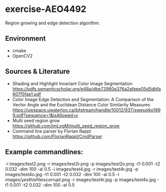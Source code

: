 # exercise-AEO4492
Region growing and edge detection algorithm.

## Environment
* cmake
* OpenCV2

## Sources & Literature
* Shading and Highlight Invariant Color Image Segmentation 
https://pdfs.semanticscholar.org/e48a/dbe72960e376a2afeee05d5dbfa807f5fae1.pdf
* Color Image Edge Detection and Segmentation: A Comparison of the Vector Angle and the Euclidean Distance Color Similarity Measures
https://uwspace.uwaterloo.ca/bitstream/handle/10012/937/swesolko1999.pdf?sequence=1&isAllowed=y
* Multi seed region grow
https://github.com/imLogM/multi_seed_region_grow
* Command line parser by Florian Rappl
https://github.com/FlorianRappl/CmdParser

## Example commandlines:
-i images/test2.png -r images/test2r.png -p images/test2o.png -t1 0.001 -t2 0.032 -dim 100 -al 0.5
-i images/test4.jpg -r images/test4r.jpg -p images/test4o.jpg -t1 0.001 -t2 0.032 -dim 100 -al 0.5
-i images/yesthisfileiscorrupt.png -r images/test4r.jpg -p images/test4o.jpg -t1 0.001 -t2 0.032 -dim 100 -al 0.5
